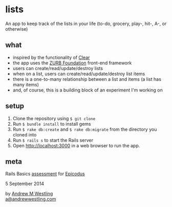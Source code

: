 # lists

An app to keep track of the lists in your life (to-do, grocery, play-, hit-, A-, or otherwise)

## what

* inspired by the functionality of [Clear](http://realmacsoftware.com/clear)
* the app uses the [ZURB Foundation](http://foundation.zurb.com) front-end framework
* users can create/read/update/destroy lists
* when on a list, users can create/read/update/destroy list items
* there is a one-to-many relationship between a list and items (a list has many items)
* and, of course, this is a building block of an experiment I'm working on

## setup

1. Clone the repository using `$ git clone`
1. Run `$ bundle install` to install gems
1. Run `$ rake db:create` and `$ rake db:migrate` from the directory you cloned into
1. Run `$ rails s` to start the Rails server
1. Open [http://localhost:3000](http://localhost:3000/) in a web browser to run the app.

## meta

Rails Basics [assessment](http://www.learnhowtoprogram.com/lessons/rails-basics-assessment) for [Epicodus](http://epicodus.com)

5 September 2014

by [Andrew M Westling](http://andrewwestling.com)  
a@andrewwestling.com